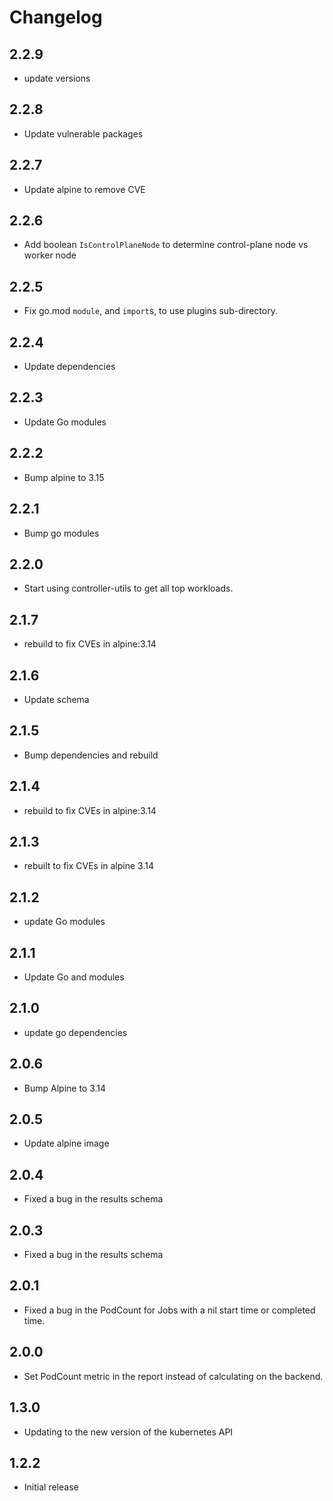 # Changelog

## 2.2.9
* update versions

## 2.2.8
* Update vulnerable packages

## 2.2.7
* Update alpine to remove CVE

## 2.2.6
* Add boolean `IsControlPlaneNode` to determine control-plane node vs worker node
## 2.2.5
* Fix go.mod `module`, and `import`s, to use plugins sub-directory.

## 2.2.4
* Update dependencies
## 2.2.3
* Update Go modules

## 2.2.2
* Bump alpine to 3.15
## 2.2.1
* Bump go modules

## 2.2.0
* Start using controller-utils to get all top workloads.


## 2.1.7
* rebuild to fix CVEs in alpine:3.14

## 2.1.6
* Update schema

## 2.1.5
* Bump dependencies and rebuild

## 2.1.4
* rebuild to fix CVEs in alpine:3.14

## 2.1.3
* rebuilt to fix CVEs in alpine 3.14

## 2.1.2
* update Go modules

## 2.1.1
* Update Go and modules

## 2.1.0
* update go dependencies

## 2.0.6
* Bump Alpine to 3.14

## 2.0.5
* Update alpine image

## 2.0.4
* Fixed a bug in the results schema

## 2.0.3

* Fixed a bug in the results schema

## 2.0.1

* Fixed a bug in the PodCount for Jobs with a nil start time or completed time.

## 2.0.0

* Set PodCount metric in the report instead of calculating on the backend.

## 1.3.0

* Updating to the new version of the kubernetes API

## 1.2.2

* Initial release
